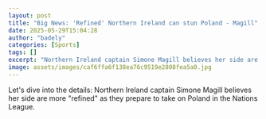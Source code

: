 ```yaml
---
layout: post
title: "Big News: 'Refined' Northern Ireland can stun Poland - Magill"
date: 2025-05-29T15:04:28
author: "badely"
categories: [Sports]
tags: []
excerpt: "Northern Ireland captain Simone Magill believes her side are more 'refined' as they prepare to take on Poland in the Nations League."
image: assets/images/caf6ffa6f138ea76c9519e2808fea5a0.jpg
---
```


Let's dive into the details: Northern Ireland captain Simone Magill believes her side are more "refined" as they prepare to take on Poland in the Nations League.

